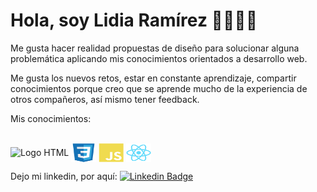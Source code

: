 # Hola, soy Lidia Ramírez 👋👩🏾‍💻

Me gusta hacer realidad propuestas de diseño para solucionar alguna problemática aplicando mis conocimientos orientados a desarrollo web.

Me gusta los nuevos retos, estar en constante aprendizaje, compartir conocimientos porque creo que se aprende mucho de la experiencia de otros compañeros, así mismo tener feedback.

Mis conocimientos: 
<div style="display: inline_block"><br>
  <img align="center" alt="Logo HTML" height="30" width="40" src="https://cdn.jsdelivr.net/gh/devicons/devicon/icons/html5/html5-original-wordmark.svg">
  <img align="center" alt="Logo CSS" height="30" width="40" src="https://raw.githubusercontent.com/devicons/devicon/master/icons/css3/css3-original.svg">
  <img align="center" alt="Logo JS" height="30" width="40" src="https://raw.githubusercontent.com/devicons/devicon/master/icons/javascript/javascript-plain.svg">
  <img align="center" alt="Diego-React" height="30" width="40" src="https://raw.githubusercontent.com/devicons/devicon/master/icons/react/react-original.svg">
</div>

Dejo mi linkedin, por aquí: [![Linkedin Badge](https://img.shields.io/badge/-Lidia%20Ramirez-0a66c2?style=flat-square&logo=Linkedin&logoColor=white&link=https://www.linkedin.com/in/lidiaramirezn/)](https://www.linkedin.com/in/lidiaramirezn/](https://img.shields.io/badge/-Santiago%20Mordasini-ffc107?style=flat-square&logo=Linkedin&logoColor=white&link=https://www.linkedin.com/in/lidiaramirezn/)](https://www.linkedin.com/in/lidiaramirezn/)) 


<!--
**lidiaramirezn/lidiaramirezn** is a ✨ _special_ ✨ repository because its `README.md` (this file) appears on your GitHub profile.

Here are some ideas to get you started:

- 🔭 I’m currently working on ...
- 🌱 I’m currently learning ...
- 👯 I’m looking to collaborate on ...
- 🤔 I’m looking for help with ...
- 💬 Ask me about ...
- 📫 How to reach me: ...
- 😄 Pronouns: ...
- ⚡ Fun fact: ...
-->
